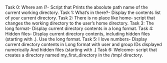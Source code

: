 Task 0: Where am I?- Script that Prints the absolute path name of the current working directory.
Task 1: What’s in there?- Display the contents list of your current directory.
Task 2: There is no place like home- script that changes the working directory to the user’s home directory.
Task 3: The long format- Display current directory contents in a long format.
Task 4: Hidden files- Display current directory contents, including hidden files (starting with .). Use the long format.
Task 5: I love numbers- Display current directory contents in Long format with user and group IDs displayed numerically And hidden files (starting with .)
Task 6: Welcome- script that creates a directory named my_first_directory in the /tmp/ directory.
